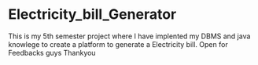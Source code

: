 # Electricity_bill_Generator
This is my 5th semester project where I have implented my DBMS and java knowlege to create a platform to generate a Electricity bill.
Open for Feedbacks guys
Thankyou
